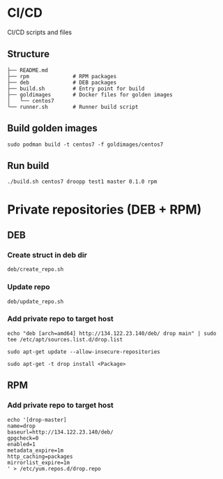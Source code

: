 # CI/CD

CI/CD scripts and files

## Structure

	├── README.md
	├── rpm              # RPM packages
 	├── deb              # DEB packages
	├── build.sh         # Entry point for build
	├── goldimages       # Docker files for golden images
	│   └── centos7 
	└── runner.sh        # Runner build script

## Build golden images

	sudo podman build -t centos7 -f goldimages/centos7

## Run build

	./build.sh centos7 droopp test1 master 0.1.0 rpm


# Private repositories (DEB + RPM)

## DEB

### Create struct in deb dir

	deb/create_repo.sh

###  Update repo

	deb/update_repo.sh

###  Add private repo to target host

	echo "deb [arch=amd64] http://134.122.23.140/deb/ drop main" | sudo tee /etc/apt/sources.list.d/drop.list

	sudo apt-get update --allow-insecure-repositories

	sudo apt-get -t drop install <Package>


## RPM

###  Add private repo to target host

	echo '[drop-master]
	name=drop
	baseurl=http://134.122.23.140/deb/
	gpgcheck=0
	enabled=1
	metadata_expire=1m
	http_caching=packages
	mirrorlist_expire=1m
	' > /etc/yum.repos.d/drop.repo

